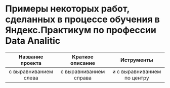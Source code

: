 # Примеры некоторых работ, сделанных в процессе обучения в Яндекс.Практикум по профессии Data Analitic
| Название проекта | Краткое описание | Иструменты |
| :--------------------: | :---------------------: |:---------------------------:|
| с выравниванием слева | с выравниванием справа | и с выравниванием по центру |

